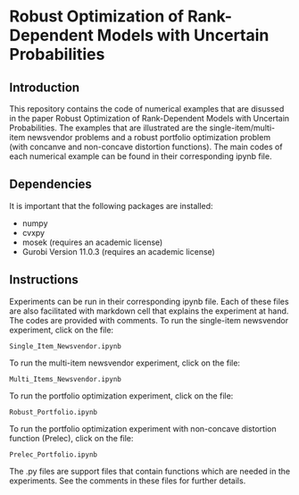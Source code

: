 # Robust Optimization of Rank-Dependent Models with Uncertain Probabilities
## Introduction
This repository contains the code of numerical examples that are disussed in the paper Robust Optimization of Rank-Dependent Models with Uncertain Probabilities. The examples that are illustrated are the single-item/multi-item newsvendor problems and a robust portfolio optimization problem (with concanve and non-concave distortion functions). The main codes of each numerical example can be found in their corresponding ipynb file. 

## Dependencies
It is important that the following packages are installed: 
+ numpy
+ cvxpy
+ mosek (requires an academic license)
+ Gurobi Version 11.0.3 (requires an academic license)

## Instructions
Experiments can be run in their corresponding ipynb file. Each of these files are also facilitated with markdown cell that explains the experiment at hand. The codes are provided with comments.
To run the single-item newsvendor experiment, click on the file:
```
Single_Item_Newsvendor.ipynb
```
To run the multi-item newsvendor experiment, click on the file:
```
Multi_Items_Newsvendor.ipynb
```
To run the portfolio optimization experiment, click on the file:
```
Robust_Portfolio.ipynb
```
To run the portfolio optimization experiment with non-concave distortion function (Prelec), click on the file:
```
Prelec_Portfolio.ipynb
```
The .py files are support files that contain functions which are needed in the experiments. See the comments in these files for further details.
